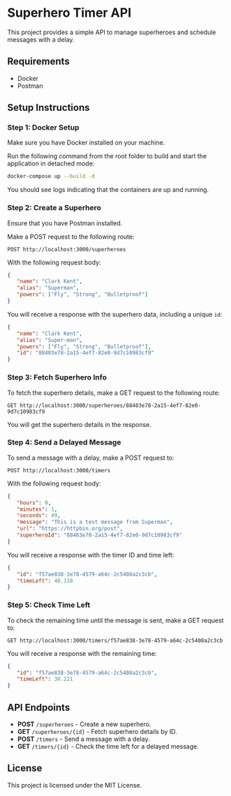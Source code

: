 
# Superhero Timer API

This project provides a simple API to manage superheroes and schedule messages with a delay.

## Requirements

- Docker
- Postman

## Setup Instructions

### Step 1: Docker Setup
Make sure you have Docker installed on your machine.

Run the following command from the root folder to build and start the application in detached mode:

```bash
docker-compose up --build -d
```

You should see logs indicating that the containers are up and running.

### Step 2: Create a Superhero
Ensure that you have Postman installed.

Make a POST request to the following route:

```
POST http://localhost:3000/superheroes
```

With the following request body:

```json
{
   "name": "Clark Kent",
   "alias": "Superman",
   "powers": ["Fly", "Strong", "Bulletproof"]
}
```

You will receive a response with the superhero data, including a unique `id`:

```json
{
   "name": "Clark Kent",
   "alias": "Super-man",
   "powers": ["Fly", "Strong", "Bulletproof"],
   "id": "88403e78-2a15-4ef7-82e0-9d7c10983cf9"
}
```

### Step 3: Fetch Superhero Info
To fetch the superhero details, make a GET request to the following route:

```
GET http://localhost:3000/superheroes/88403e78-2a15-4ef7-82e0-9d7c10983cf9
```

You will get the superhero details in the response.

### Step 4: Send a Delayed Message
To send a message with a delay, make a POST request to:

```
POST http://localhost:3000/timers
```

With the following request body:

```json
{
   "hours": 0,
   "minutes": 1,
   "seconds": 49,
   "message": "This is a test message from Superman",
   "url": "https://httpbin.org/post",
   "superheroId": "88403e78-2a15-4ef7-82e0-9d7c10983cf9"
}
```

You will receive a response with the timer ID and time left:

```json
{
   "id": "f57ae838-3e78-4579-a64c-2c5408a2c3cb",
   "timeLeft": 40.118
}
```

### Step 5: Check Time Left
To check the remaining time until the message is sent, make a GET request to:

```
GET http://localhost:3000/timers/f57ae838-3e78-4579-a64c-2c5408a2c3cb
```

You will receive a response with the remaining time:

```json
{
   "id": "f57ae838-3e78-4579-a64c-2c5408a2c3cb",
   "timeLeft": 30.221
}
```

## API Endpoints

- **POST** `/superheroes` - Create a new superhero.
- **GET** `/superheroes/{id}` - Fetch superhero details by ID.
- **POST** `/timers` - Send a message with a delay.
- **GET** `/timers/{id}` - Check the time left for a delayed message.

## License
This project is licensed under the MIT License.
